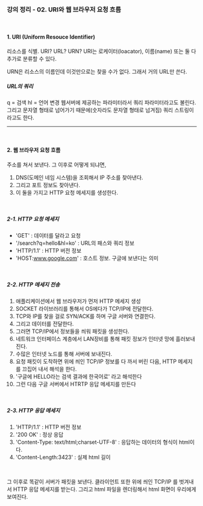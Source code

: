 ### 강의 정리 - 02. URI와 웹 브라우저 요청 흐름

<br >

#### 1. URI (Uniform Resouce Identifier)

리소스를 식별. URI? URL? URN?
URI는 로케이터(loacator), 이름(name) 또는 둘 다 추가로 분류할 수 있다.

URN은 리소스의 이름인데 이것만으로는 찾을 수가 없다. 그래서 거의 URL만 쓴다.

##### URL의 쿼리

q = 검색
hl = 언어 변경
웹서버에 제공하는 파라미터라서 쿼리 파라미터라고도 불린다. 그리고 문자열 형태로 넘어가기 때문에(숫자라도 문자열 형태로 넘겨짐) 쿼리 스트링이라고도 한다.

---

<br>

#### 2. 웹 브라우저 요청 흐름

주소를 쳐서 보낸다. 그 이후로 어떻게 되냐면,

1. DNS(도메인 네임 시스템)을 조회해서 IP 주소를 찾아낸다.
2. 그리고 포트 정보도 찾아낸다.
3. 이 둘을 가지고 HTTP 요청 메세지를 생성한다.

<br>

##### 2-1. HTTP 요청 메세지

- 'GET' : 데이터를 달라고 요청
- '/search?q=hello&hl=ko' : URL의 패스와 쿼리 정보
- 'HTTP/1.1' : HTTP 버전 정보
- 'HOST:www.google.com' : 호스트 정보. 구글에 보낸다는 의미

<br>

##### 2-2. HTTP 메세지 전송

1. 애플리케이션에서 웹 브라우저가 먼저 HTTP 메세지 생성
2. SOCKET 라이브러리를 통해서 OS에다가 TCP/IP에 전달한다.
3. TCP와 IP를 찾을 걸로 SYN/ACK를 하며 구글 서버와 연결한다.
4. 그리고 데이터를 전달한다.
5. 그러면 TCP/IP에서 정보들을 씌워 패킷을 생성한다.
6. 네트워크 인터페이스 계층에서 LAN장비를 통해 패킷 정보가 인터넷 망에 흘러보내진다.
7. 수많은 인터넷 노드를 통해 서버에 보내진다.
8. 요청 패킷이 도착하면 위에 씌인 TCP/IP 정보를 다 까서 버린 다음, HTTP 메세지를 끄집어 내서 해석을 한다.
9. '구글에 HELLO라는 검색 결과에 한국어로' 라고 해석한다
10. 그런 다음 구글 서버에서 HTRTP 응답 메세지를 만든다

<br>

##### 2-3. HTTP 응답 메세지

1. 'HTTP/1.1' : HTTP 버전 정보
2. '200 OK' : 정상 응답
3. 'Content-Type: text/html;charset-UTF-8' : 응답하는 데이터의 형식이 html이다.
4. 'Content-Length:3423' : 실제 html 길이

<br>

그 이후로 똑같이 서버가 패킷을 보낸다. 클라이언트 또한 위에 씌인 TCP/IP 를 벗겨내서 HTTP 응답 메세지를 받는다. 그리고 html 파일을 렌더링해서 html 화면이 우리에게 보여진다.

